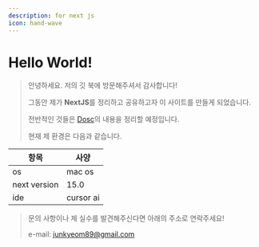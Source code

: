 ```yaml
---
description: for next js
icon: hand-wave
---
```


# Hello World!

> 안녕하세요. 저의 깃 북에 방문해주셔서 감사합니다!
>
> 그동안 제가 **NextJS**를 정리하고 공유하고자 이 사이트를 만들게 되었습니다.
>
> 전반적인 것들은 [Dosc](https://nextjs.org/docs)의 내용을 정리할 예정입니다.
>
> 현재 제 환경은 다음과 같습니다.

| 항목         | 사양      |
| ------------ | --------- |
| os           | mac os    |
| next version | 15.0      |
| ide          | cursor ai |

> 문의 사항이나 제 실수를 발견해주신다면 아래의 주소로 연락주세요!
>
> e-mail: <junkyeom89@gmail.com>

